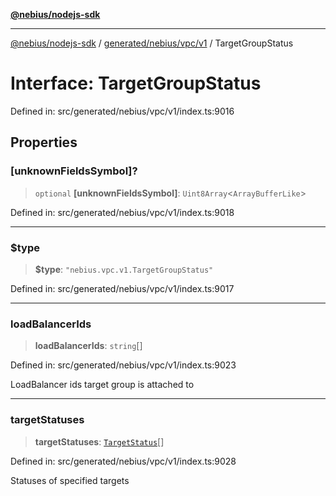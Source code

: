 [**@nebius/nodejs-sdk**](../../../../../README.md)

---

[@nebius/nodejs-sdk](../../../../../README.md) / [generated/nebius/vpc/v1](../README.md) / TargetGroupStatus

# Interface: TargetGroupStatus

Defined in: src/generated/nebius/vpc/v1/index.ts:9016

## Properties

### \[unknownFieldsSymbol\]?

> `optional` **\[unknownFieldsSymbol\]**: `Uint8Array`\<`ArrayBufferLike`\>

Defined in: src/generated/nebius/vpc/v1/index.ts:9018

---

### $type

> **$type**: `"nebius.vpc.v1.TargetGroupStatus"`

Defined in: src/generated/nebius/vpc/v1/index.ts:9017

---

### loadBalancerIds

> **loadBalancerIds**: `string`[]

Defined in: src/generated/nebius/vpc/v1/index.ts:9023

LoadBalancer ids target group is attached to

---

### targetStatuses

> **targetStatuses**: [`TargetStatus`](TargetStatus.md)[]

Defined in: src/generated/nebius/vpc/v1/index.ts:9028

Statuses of specified targets
